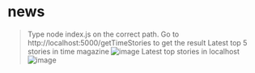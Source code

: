# news
>Type  node index.js on the correct path.
>Go to http://localhost:5000/getTimeStories to get the result
>Latest top 5 stories in time magazine
>![image](https://user-images.githubusercontent.com/85435404/154212524-4ebf6521-42f2-4c25-be0e-598687fd7189.png)
>Latest top  stories in localhost 
>![image](https://user-images.githubusercontent.com/85435404/154212645-31a9c7fb-ef25-46ce-9aaa-1d38bc3e50f9.png)





